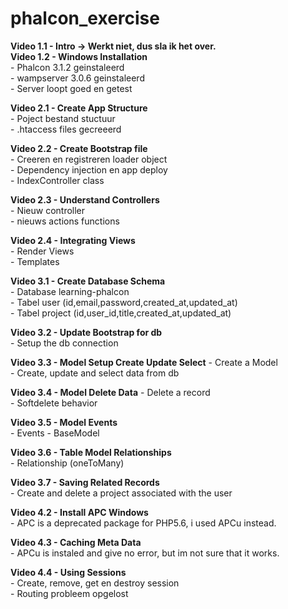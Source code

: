 # phalcon_exercise    

**Video 1.1 - Intro -> Werkt niet, dus sla ik het over.**          
**Video 1.2 - Windows Installation**    
	- Phalcon 3.1.2 geinstaleerd  
	- wampserver 3.0.6 geinstaleerd  
	- Server loopt goed en getest      

**Video 2.1 - Create App Structure**    
	- Poject bestand stuctuur  
	- .htaccess files gecreeerd      

**Video 2.2 - Create Bootstrap file**    
	- Creeren en registreren loader object  
	- Dependency injection en app deploy  
	- IndexController class    

**Video 2.3 - Understand Controllers**      
	- Nieuw controller  
	- nieuws actions functions    

**Video 2.4 - Integrating Views**        
	- Render Views    
	- Templates    

**Video 3.1 - Create Database Schema**        
	- Database learning-phalcon   
	- Tabel user (id,email,password,created_at,updated_at)  
	- Tabel project (id,user_id,title,created_at,updated_at)    
	
**Video 3.2 - Update Bootstrap for db**          
	- Setup the db connection    

**Video 3.3 - Model Setup Create Update Select**
	- Create a Model  
	- Create, update and select data from db           


**Video 3.4 - Model Delete Data**
	- Delete a record  
	- Softdelete behavior    

**Video 3.5 - Model Events**  
	- Events
	- BaseModel    

 **Video 3.6 - Table Model Relationships**  
 	- Relationship (oneToMany)    

**Video 3.7 - Saving Related Records**    
 	- Create and delete a project associated with the user  

**Video 4.2 - Install APC Windows**      
	- APC is a deprecated package for PHP5.6, i used APCu instead.      

**Video 4.3 - Caching Meta Data**        
	- APCu is instaled and give no error, but im not sure that it works.    

**Video 4.4 - Using Sessions**  
	- Create, remove, get en destroy session  
	- Routing probleem opgelost    

        




 	    

    




